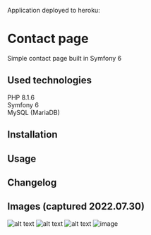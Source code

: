 Application deployed to heroku: 
# Contact page 

Simple contact page built in Symfony 6



## Used technologies
PHP 8.1.6  
Symfony 6  
MySQL (MariaDB)


## Installation


## Usage


## Changelog


## Images (captured 2022.07.30)
![alt text](https://i.imgur.com/B21kVsi.png)
![alt text](https://i.imgur.com/bBOTkBy.png)
![alt text](https://i.imgur.com/v72nPZ6.png)
![image](https://user-images.githubusercontent.com/68144659/181876188-68bd14c9-a94b-445a-a85b-1df1db0ccef5.png)
